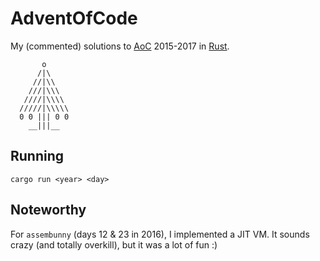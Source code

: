 # AdventOfCode
My (commented) solutions to [AoC](https://adventofcode.com/) 2015-2017 in [Rust](https://www.rust-lang.org/).

           o
          /|\
         //|\\
        ///|\\\
       ////|\\\\
      /////|\\\\\
      0 0 ||| 0 0
        __|||__


## Running
`cargo run <year> <day>`

## Noteworthy
For `assembunny` (days 12 & 23 in 2016), I implemented a JIT VM. It sounds crazy (and totally overkill), but it was a lot of fun :)
